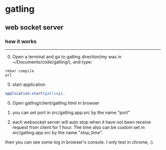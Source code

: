 # gatling
## web socket server
### how it works
-------
0. Open a terminal and go to gatling direction(my was in ~/Documents/code/gatling/), and type:
```shell
rebar compile
erl
```
0. start application
```erlang
application:start(gatling).
```
0. Open gatling/client/gatling.html in browser

0. you can set port in src/gatling.app.src by the name "port"

0. each websocket server will auto stop when it have not been receive request from client for 1 hour. The time also can be custom set in src/gatling.app.src by the name "stop_time".

then you can see some log in browser's console. I only test in chrome, :).